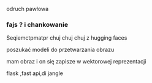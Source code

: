 odruch pawłowa 

### fajs ? i chankowanie

Seqiemctpmatpr  chuj chuj chuj z hugging faces


poszukać modeli do przetwarzania obrazu 

mam obraz i on się zapisze w wektorowej reprezentacji 

flask ,fast api,di jangle



